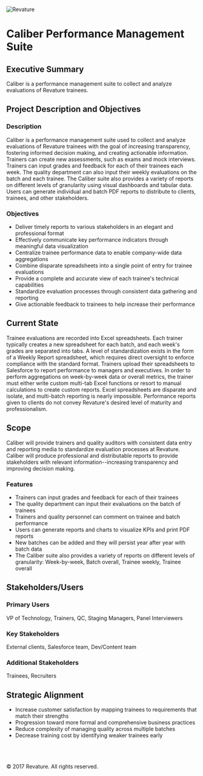 ![Revature](https://github.com/pjw6193/caliber/blob/master/images/rev-brand.png) 

# Caliber Performance Management Suite

## Executive Summary
Caliber is a performance management suite to collect and analyze evaluations of Revature trainees. 

## Project Description and Objectives

### Description

Caliber is a performance management suite used to collect and analyze evaluations 
of Revature trainees with the goal of increasing transparency, fostering informed 
decision making, and creating actionable information. Trainers can create new 
assessments, such as exams and mock interviews. Trainers can input grades and 
feedback for each of their trainees each week. The quality department can also 
input their weekly evaluations on the batch and each trainee. The Caliber suite 
also provides a variety of reports on different levels of granularity using visual 
dashboards and tabular data. Users can generate individual and batch PDF reports 
to distribute to clients, trainees, and other stakeholders.

### Objectives

* Deliver timely reports to various stakeholders in an elegant and professional format
* Effectively communicate key performance indicators through meaningful data visualization
* Centralize trainee performance data to enable company-wide data aggregations
* Combine disparate spreadsheets into a single point of entry for trainee evaluations
* Provide a complete and accurate view of each trainee's technical capabilities
* Standardize evaluation processes through consistent data gathering and reporting
* Give actionable feedback to trainees to help increase their performance

## Current State

Trainee evaluations are recorded into Excel spreadsheets. Each trainer typically 
creates a new spreadsheet for each batch, and each week's grades are separated into tabs.
A level of standardization exists in the form of a Weekly Report spreadsheet, which 
requires direct oversight to enforce compliance with the standard format. Trainers upload 
their spreadsheets to Salesforce to report performance to managers and executives. In order 
to perform aggregations on week-by-week data or overall metrics, the trainer must either 
write custom multi-tab Excel functions or resort to manual calculations to create custom 
reports. Excel spreadsheets are disparate and isolate, and multi-batch reporting is 
nearly impossible. Performance reports given to clients do not convey Revature's desired level 
of maturity and professionalism.

## Scope

Caliber will provide trainers and quality auditors with consistent data entry 
and reporting media to standardize evaluation processes at Revature. Caliber will 
produce professional and distributable reports to provide stakeholders with relevant 
information--increasing transparency and improving decision making.

### Features 

* Trainers can input grades and feedback for each of their trainees
* The quality department can input their evaluations on the batch of trainees
* Trainers and quality personnel can comment on trainee and batch performance
* Users can generate reports and charts to visualize KPIs and print PDF reports
* New batches can be added and they will persist year after year with batch data
* The Caliber suite also provides a variety of reports on different levels of granularity:
    Week-by-week, Batch overall, Trainee weekly, Trainee overall

## Stakeholders/Users

### Primary Users

VP of Technology, Trainers, QC, Staging Managers, Panel Interviewers 

### Key Stakeholders

External clients, Salesforce team, Dev/Content team

### Additional Stakeholders

Trainees, Recruiters

## Strategic Alignment

* Increase customer satisfaction by mapping trainees to requirements that match their strengths
* Progression toward more formal and comprehensive business practices
* Reduce complexity of managing quality across multiple batches 
* Decrease training cost by identifying weaker trainees early

<br/><br/><br/>
&copy; 2017 Revature. All rights reserved.